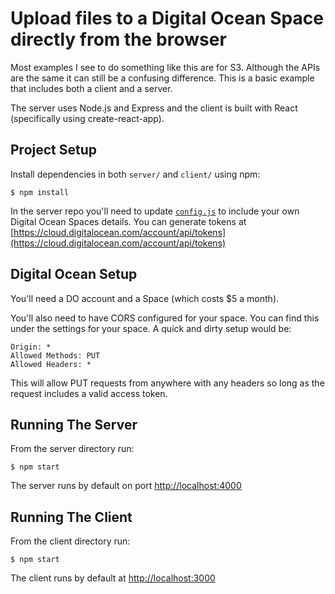 # Upload files to a Digital Ocean Space directly from the browser
Most examples I see to do something like this are for S3. Although the APIs are
the same it can still be a confusing difference. This is a basic example that
includes both a client and a server.

The server uses Node.js and Express and the client is built with React
(specifically using create-react-app).

## Project Setup
Install dependencies in both `server/` and `client/` using npm:
```
$ npm install
```

In the server repo you'll need to update [`config.js`](https://github.com/carterbancroft/spaces-browser-upload-example/blob/master/server/config.js)
to include your own Digital Ocean Spaces details. You can generate tokens at [https://cloud.digitalocean.com/account/api/tokens](https://cloud.digitalocean.com/account/api/tokens)

## Digital Ocean Setup
You'll need a DO account and a Space (which costs $5 a month).

You'll also need to have CORS configured for your space. You can find this under
the settings for your space. A quick and dirty setup would be:

```
Origin: *
Allowed Methods: PUT
Allowed Headers: *
```

This will allow PUT requests from anywhere with any headers so long as the
request includes a valid access token.

## Running The Server
From the server directory run:
```
$ npm start
```

The server runs by default on port [http://localhost:4000](http://localhost:4000)

## Running The Client
From the client directory run:
```
$ npm start
```

The client runs by default at [http://localhost:3000](http://localhost:3000)

